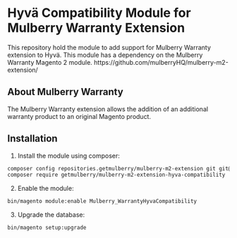 <h1 align="left">Hyvä Compatibility Module for Mulberry Warranty Extension</h1>
This repository hold the module to add support for Mulberry Warranty extension to Hyvä. This module has a dependency on the Mulberry Warranty Magento 2 module.
https://github.com/mulberryHQ/mulberry-m2-extension/

## About Mulberry Warranty
The Mulberry Warranty extension allows the addition of an additional warranty product to an original Magento product.

## Installation

1. Install the module using composer:

```bash
composer config repositories.getmulberry/mulberry-m2-extension git git@github.com:MulberryHQ/mulberry-m2-extension-hyva-compatibility.git
composer require getmulberry/mulberry-m2-extension-hyva-compatibility
```

2. Enable the module:

```bash
bin/magento module:enable Mulberry_WarrantyHyvaCompatibility
```

3. Upgrade the database:

```bash
bin/magento setup:upgrade
```
